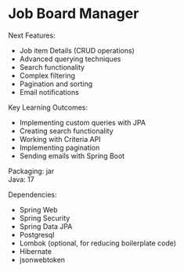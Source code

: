 # Job Board Manager

Next Features:
- Job item Details (CRUD operations)
- Advanced querying techniques
- Search functionality
- Complex filtering
- Pagination and sorting
- Email notifications

Key Learning Outcomes:
- Implementing custom queries with JPA
- Creating search functionality
- Working with Criteria API
- Implementing pagination
- Sending emails with Spring Boot


<span>Packaging: jar</span> <br>
<span>Java: 17</span>


Dependencies:
- Spring Web
- Spring Security
- Spring Data JPA
- Postgresql
- Lombok (optional, for reducing boilerplate code)
- Hibernate
- jsonwebtoken

